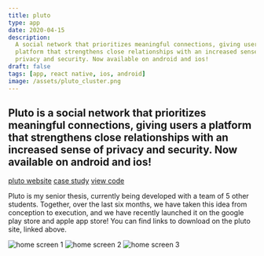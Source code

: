 ```yaml
---
title: pluto
type: app
date: 2020-04-15
description:
  A social network that prioritizes meaningful connections, giving users a
  platform that strengthens close relationships with an increased sense of
  privacy and security. Now available on android and ios!
draft: false
tags: [app, react native, ios, android]
image: /assets/pluto_cluster.png
---
```


## Pluto is a social network that prioritizes meaningful connections, giving users a platform that strengthens close relationships with an increased sense of privacy and security. Now available on android and ios!

[pluto website](https://plutosocial.io) [case study](/journal/pluto)
[view code](https://github.com/drexel-pluto/pluto)

Pluto is my senior thesis, currently being developed with a team of 5 other
students. Together, over the last six months, we have taken this idea from
conception to execution, and we have recently launched it on the google play
store and apple app store! You can find links to download on the pluto site,
linked above.

![home screen 1](/assets/pluto_home01.png)
![home screen 2](/assets/pluto_home02.png)
![home screen 3](/assets/pluto_home03.png)
